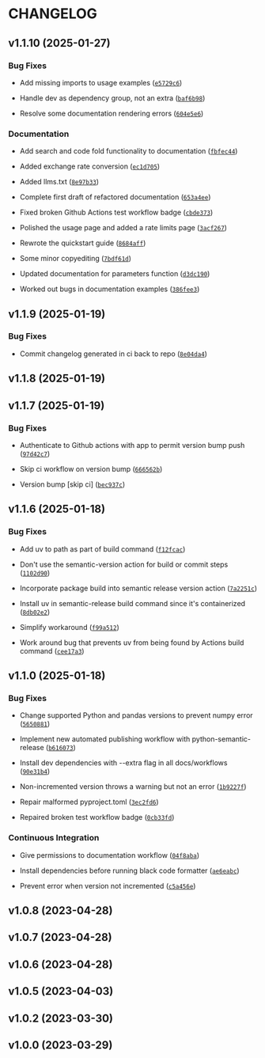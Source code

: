 # CHANGELOG


## v1.1.10 (2025-01-27)

### Bug Fixes

- Add missing imports to usage examples
  ([`e5729c6`](https://github.com/Promptly-Technologies-LLC/imfp/commit/e5729c6a5bf8830a96b13a3d18ed6542b9b91177))

- Handle dev as dependency group, not an extra
  ([`baf6b98`](https://github.com/Promptly-Technologies-LLC/imfp/commit/baf6b9828804f0cdbb27973eeb058326140b5203))

- Resolve some documentation rendering errors
  ([`604e5e6`](https://github.com/Promptly-Technologies-LLC/imfp/commit/604e5e62e848e9b54ee0d70508037cd77bd87c97))

### Documentation

- Add search and code fold functionality to documentation
  ([`fbfec44`](https://github.com/Promptly-Technologies-LLC/imfp/commit/fbfec44d875e327530f3c7c1d24592fc3a449ebb))

- Added exchange rate conversion
  ([`ec1d705`](https://github.com/Promptly-Technologies-LLC/imfp/commit/ec1d705d08d2d93a351097d3beadb0093706cb13))

- Added llms.txt
  ([`8e97b33`](https://github.com/Promptly-Technologies-LLC/imfp/commit/8e97b331f0595c3bce19a38e0d1dc0f45133af88))

- Complete first draft of refactored documentation
  ([`653a4ee`](https://github.com/Promptly-Technologies-LLC/imfp/commit/653a4ee712f71cc30d635ed1c297080adedb732b))

- Fixed broken Github Actions test workflow badge
  ([`cbde373`](https://github.com/Promptly-Technologies-LLC/imfp/commit/cbde373fca9d9b1de9f421d3d9bba0f141d6bd32))

- Polished the usage page and added a rate limits page
  ([`3acf267`](https://github.com/Promptly-Technologies-LLC/imfp/commit/3acf2670ea68afdf52f972b6dcf4f078f5aeea13))

- Rewrote the quickstart guide
  ([`8684aff`](https://github.com/Promptly-Technologies-LLC/imfp/commit/8684aff05f5080b7670f0147c5356d843693c669))

- Some minor copyediting
  ([`7bdf61d`](https://github.com/Promptly-Technologies-LLC/imfp/commit/7bdf61dc4bf19dafa69a135342b7963e9c95627b))

- Updated documentation for parameters function
  ([`d3dc190`](https://github.com/Promptly-Technologies-LLC/imfp/commit/d3dc190797e1b9bc08744b8b8556b163fb43e40f))

- Worked out bugs in documentation examples
  ([`386fee3`](https://github.com/Promptly-Technologies-LLC/imfp/commit/386fee30abfa6343afd890271f00a862dcd30069))


## v1.1.9 (2025-01-19)

### Bug Fixes

- Commit changelog generated in ci back to repo
  ([`8e04da4`](https://github.com/Promptly-Technologies-LLC/imfp/commit/8e04da44b9aca422c82ceec4a5145ac1707f8669))


## v1.1.8 (2025-01-19)


## v1.1.7 (2025-01-19)

### Bug Fixes

- Authenticate to Github actions with app to permit version bump push
  ([`97d42c7`](https://github.com/Promptly-Technologies-LLC/imfp/commit/97d42c7b97530ec0443a2d4c2f223fa5c7c185e3))

- Skip ci workflow on version bump
  ([`666562b`](https://github.com/Promptly-Technologies-LLC/imfp/commit/666562bc26ddbe096f50b7f98cc214c4c9645a33))

- Version bump [skip ci]
  ([`bec937c`](https://github.com/Promptly-Technologies-LLC/imfp/commit/bec937cf741dbea14835c134122a22b4c7d4f2cf))


## v1.1.6 (2025-01-18)

### Bug Fixes

- Add uv to path as part of build command
  ([`f12fcac`](https://github.com/Promptly-Technologies-LLC/imfp/commit/f12fcac1b4a90b0d052c31772e3730db2f1bf627))

- Don't use the semantic-version action for build or commit steps
  ([`1102d90`](https://github.com/Promptly-Technologies-LLC/imfp/commit/1102d9043839c428654a38825b28f7181efcbdbc))

- Incorporate package build into semantic release version action
  ([`7a2251c`](https://github.com/Promptly-Technologies-LLC/imfp/commit/7a2251c4866bf344985e631aad13b41640ce746f))

- Install uv in semantic-release build command since it's containerized
  ([`8db02e2`](https://github.com/Promptly-Technologies-LLC/imfp/commit/8db02e25b92b7e186690081538cd0bc743a056f1))

- Simplify workaround
  ([`f99a512`](https://github.com/Promptly-Technologies-LLC/imfp/commit/f99a512e130e854244434bbd1a9f5f48199e3ec2))

- Work around bug that prevents uv from being found by Actions build command
  ([`cee17a3`](https://github.com/Promptly-Technologies-LLC/imfp/commit/cee17a3ed8d8887a53f0c988688162eaa96cebe2))


## v1.1.0 (2025-01-18)

### Bug Fixes

- Change supported Python and pandas versions to prevent numpy error
  ([`5650881`](https://github.com/Promptly-Technologies-LLC/imfp/commit/56508812a3fe58290dbe72c6022b3cec5e0c2116))

- Implement new automated publishing workflow with python-semantic-release
  ([`b616073`](https://github.com/Promptly-Technologies-LLC/imfp/commit/b6160736e1083b86837da53963b650df01f7a94d))

- Install dev dependencies with --extra flag in all docs/workflows
  ([`90e31b4`](https://github.com/Promptly-Technologies-LLC/imfp/commit/90e31b49148112acfd5e71c46966b89afa4eaf55))

- Non-incremented version throws a warning but not an error
  ([`1b9227f`](https://github.com/Promptly-Technologies-LLC/imfp/commit/1b9227fc59d906c48b47b01d6ca391567e08c03e))

- Repair malformed pyproject.toml
  ([`3ec2fd6`](https://github.com/Promptly-Technologies-LLC/imfp/commit/3ec2fd640848c28699ede5e087acbed82bf1715d))

- Repaired broken test workflow badge
  ([`0cb33fd`](https://github.com/Promptly-Technologies-LLC/imfp/commit/0cb33fd05ae8dc9491f7337e05d5d5663ce48034))

### Continuous Integration

- Give permissions to documentation workflow
  ([`04f8aba`](https://github.com/Promptly-Technologies-LLC/imfp/commit/04f8aba294340ea1a6274590f930e27f6f84fe83))

- Install dependencies before running black code formatter
  ([`ae6eabc`](https://github.com/Promptly-Technologies-LLC/imfp/commit/ae6eabc02ef9a7ee58e195e729517c55c900718a))

- Prevent error when version not incremented
  ([`c5a456e`](https://github.com/Promptly-Technologies-LLC/imfp/commit/c5a456e4cf08eaaec78f201bb7d20007fe9eb8f8))


## v1.0.8 (2023-04-28)


## v1.0.7 (2023-04-28)


## v1.0.6 (2023-04-28)


## v1.0.5 (2023-04-03)


## v1.0.2 (2023-03-30)


## v1.0.0 (2023-03-29)
